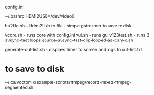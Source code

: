 config.ini 

~/.bashrc  HDMI2USB=/dev/video0

hu2file.sh - Hdmi2Usb to file - simple gstreamer to save to disk

vcore.sh - runs core with config.ini
vui.sh - runs gui 
v123test.sh - runs 3 avsync-test loops
source-avsync-test-clip-looped-as-cam-x.sh 

generate-cut-list.sh - displays times to screen and logs to cut-list.txt 

# to save to disk
~/lca/voctomix/example-scripts/ffmpeg/record-mixed-ffmpeg-segmented.sh

